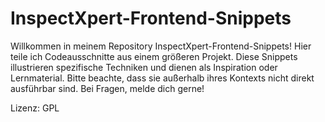 # InspectXpert-Frontend-Snippets
Willkommen in meinem Repository InspectXpert-Frontend-Snippets! Hier teile ich Codeausschnitte aus einem größeren Projekt. Diese Snippets illustrieren spezifische Techniken und dienen als Inspiration oder Lernmaterial. Bitte beachte, dass sie außerhalb ihres Kontexts nicht direkt ausführbar sind. Bei Fragen, melde dich gerne!

Lizenz: GPL
